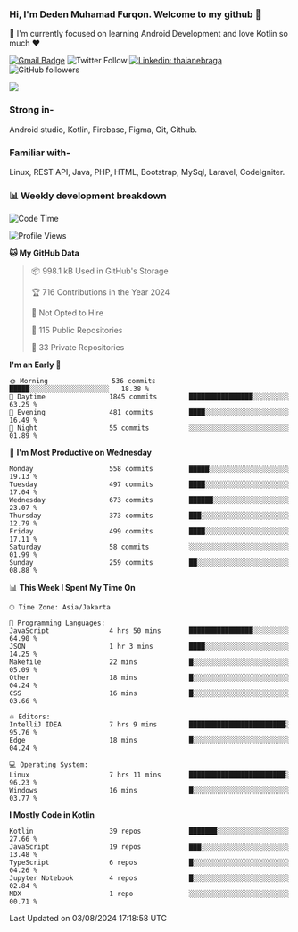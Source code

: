 ### Hi, I'm Deden Muhamad Furqon. Welcome to my github 👋

<!--
**furqoncreative/furqoncreative** is a ✨ _special_ ✨ repository because its `README.md` (this file) appears on your GitHub profile.

Here are some ideas to get you started:

- 🔭 I’m currently working on ...
- 👯 I’m looking to collaborate on ...
- 🤔 I’m looking for help with ...
- 💬 Ask me about ...
- 📫 How to reach me: ...
- 😄 Pronouns: ...
- ⚡ Fun fact: ...
-->

  🌱 I'm currently focused on learning Android Development and love Kotlin so much ❤ 

[![Gmail Badge](https://img.shields.io/badge/-furqoncreative24@gmail.com-c14438?style=flat-square&logo=Gmail&logoColor=white&link=mailto:furqoncreative24@gmail.com)](mailto:furqoncreative24@gmail.com)
![Twitter Follow](https://img.shields.io/twitter/follow/furqoncreative?label=Follow)
[![Linkedin: thaianebraga](https://img.shields.io/badge/-Deden_Muhamad_Furqon-blue?style=flat-square&logo=Linkedin&logoColor=white&link=https://www.linkedin.com/in/anmol-p-singh/)](https://www.linkedin.com/in/furqoncreative/)
![GitHub followers](https://img.shields.io/github/followers/furqoncreative?label=Follow&style=social)

<img src="https://github-readme-stats.sera5-dev.vercel.app/api?username=furqoncreative&hide=stars&show_icons=true&count_private=true&include_all_commits=true&title_color=#008080&icon_color=#008080&hide_border=true" width="">

### Strong in-

Android studio, Kotlin, Firebase, Figma, Git, Github.

### Familiar with-
Linux, REST API, Java, PHP, HTML, Bootstrap, MySql, Laravel, CodeIgniter.

### 📊 Weekly development breakdown

<!--START_SECTION:waka-->
![Code Time](http://img.shields.io/badge/Code%20Time-2%2C562%20hrs%2030%20mins-blue)

![Profile Views](http://img.shields.io/badge/Profile%20Views-0-blue)

**🐱 My GitHub Data** 

> 📦 998.1 kB Used in GitHub's Storage 
 > 
> 🏆 716 Contributions in the Year 2024
 > 
> 🚫 Not Opted to Hire
 > 
> 📜 115 Public Repositories 
 > 
> 🔑 33 Private Repositories 
 > 
**I'm an Early 🐤** 

```text
🌞 Morning                536 commits         █████░░░░░░░░░░░░░░░░░░░░   18.38 % 
🌆 Daytime                1845 commits        ████████████████░░░░░░░░░   63.25 % 
🌃 Evening                481 commits         ████░░░░░░░░░░░░░░░░░░░░░   16.49 % 
🌙 Night                  55 commits          ░░░░░░░░░░░░░░░░░░░░░░░░░   01.89 % 
```
📅 **I'm Most Productive on Wednesday** 

```text
Monday                   558 commits         █████░░░░░░░░░░░░░░░░░░░░   19.13 % 
Tuesday                  497 commits         ████░░░░░░░░░░░░░░░░░░░░░   17.04 % 
Wednesday                673 commits         ██████░░░░░░░░░░░░░░░░░░░   23.07 % 
Thursday                 373 commits         ███░░░░░░░░░░░░░░░░░░░░░░   12.79 % 
Friday                   499 commits         ████░░░░░░░░░░░░░░░░░░░░░   17.11 % 
Saturday                 58 commits          ░░░░░░░░░░░░░░░░░░░░░░░░░   01.99 % 
Sunday                   259 commits         ██░░░░░░░░░░░░░░░░░░░░░░░   08.88 % 
```


📊 **This Week I Spent My Time On** 

```text
🕑︎ Time Zone: Asia/Jakarta

💬 Programming Languages: 
JavaScript               4 hrs 50 mins       ████████████████░░░░░░░░░   64.90 % 
JSON                     1 hr 3 mins         ████░░░░░░░░░░░░░░░░░░░░░   14.25 % 
Makefile                 22 mins             █░░░░░░░░░░░░░░░░░░░░░░░░   05.09 % 
Other                    18 mins             █░░░░░░░░░░░░░░░░░░░░░░░░   04.24 % 
CSS                      16 mins             █░░░░░░░░░░░░░░░░░░░░░░░░   03.66 % 

🔥 Editors: 
IntelliJ IDEA            7 hrs 9 mins        ████████████████████████░   95.76 % 
Edge                     18 mins             █░░░░░░░░░░░░░░░░░░░░░░░░   04.24 % 

💻 Operating System: 
Linux                    7 hrs 11 mins       ████████████████████████░   96.23 % 
Windows                  16 mins             █░░░░░░░░░░░░░░░░░░░░░░░░   03.77 % 
```

**I Mostly Code in Kotlin** 

```text
Kotlin                   39 repos            ███████░░░░░░░░░░░░░░░░░░   27.66 % 
JavaScript               19 repos            ███░░░░░░░░░░░░░░░░░░░░░░   13.48 % 
TypeScript               6 repos             █░░░░░░░░░░░░░░░░░░░░░░░░   04.26 % 
Jupyter Notebook         4 repos             █░░░░░░░░░░░░░░░░░░░░░░░░   02.84 % 
MDX                      1 repo              ░░░░░░░░░░░░░░░░░░░░░░░░░   00.71 % 
```




 Last Updated on 03/08/2024 17:18:58 UTC
<!--END_SECTION:waka-->
